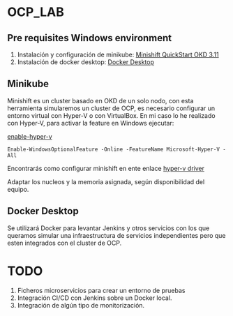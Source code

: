# OCP_LAB

## Pre requisites Windows environment

1. Instalación y configuración de minikube: [Minishift QuickStart OKD 3.11](https://docs.okd.io/3.11/minishift/getting-started/quickstart.html)
2. Instalación de docker desktop: [Docker Desktop](https://docs.docker.com/desktop/install/windows-install/)

## Minikube

Minishift es un cluster basado en OKD de un solo nodo, con esta herramienta simularemos un cluster de OCP, es necesario configurar un entorno virtual con Hyper-V o con VirtualBox.
En mi caso lo he realizado con Hyper-V, para activar la feature en Windows ejecutar:

[enable-hyper-v](https://learn.microsoft.com/en-us/virtualization/hyper-v-on-windows/quick-start/enable-hyper-v)

`Enable-WindowsOptionalFeature -Online -FeatureName Microsoft-Hyper-V -All`

Encontrarás como configurar minishift en ente enlace [hyper-v driver](https://docs.okd.io/3.11/minishift/getting-started/setting-up-virtualization-environment.html#setting-up-hyper-v-driver)

Adaptar los nucleos y la memoria asignada, según disponibilidad del equipo.

## Docker Desktop

Se utilizará Docker para levantar Jenkins y otros servicios con los que queramos simular una infraestructura de servicios independientes pero que esten integrados con 
el cluster de OCP.


# TODO

1. Ficheros microservicios para crear un entorno de pruebas
2. Integración CI/CD con Jenkins sobre un Docker local.
3. Integración de algún tipo de monitorización.
